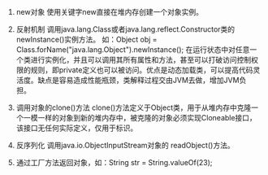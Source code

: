 1. new对象
   使用关键字new直接在堆内存创建一个对象实例。

2. 反射机制
   调用java.lang.Class或者java.lang.reflect.Constructor类的newInstance()实例方法。 如：Object obj = Class.forName("java.lang.Object").newInstance(); 
   在运行状态中对任意一个类进行实例化，并且可以调用其所有属性和方法，甚至可以打破访问控制权限的规则，即private定义也可以被访问。优点是动态加载类，可以提高代码灵活度。缺点是容易造成性能瓶颈，类解释过程交由JVM去做，增加JVM负担。

3. 调用对象的clone()方法
   clone()方法定义于Object类，用于从堆内存中克隆一个一模一样的对象到新的堆内存中，被克隆的对象必须实现Cloneable接口，该接口无任何实际定义，仅用于标识。

4. 反序列化
   调用java.io.ObjectInputStream对象的 readObject()方法。

5.  通过工厂方法返回对象，如：String str = String.valueOf(23); 

